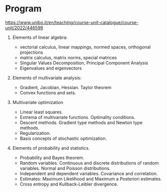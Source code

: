 # Program

<https://www.unibo.it/en/teaching/course-unit-catalogue/course-unit/2022/446599>

1. Elements of linear algebra:

    - vectorial calculus, linear mappings, normed spaces, orthogonal projections
    - matrix calculus, matrix norms, special matrices
    - Singular Values Decomposition, Principal Component Analysis
    - Eigenvalues and eigenvectors

2. Elements of multivariate analysis:

    - Gradient, Jacobian, Hessian. Taylor theorem
    - Convex functions and sets.

3. Multivariate optimization

    - Linear least squares.
    - Extrema of multivariate functions. Optimality conditions.
    - Descent methods. Gradient type methods and Newton type methods.
    - Regularization.
    - Basis concepts of stochastic optimization.

4. Elements of probability and statistics.

    - Probability and Bayes theorem.
    - Random variables. Continuous and discrete distributions of random variables. Normal and Poisson distributions. 
    - Independent and dependent variables. Covariance and correlation.
    - Estimates: Maximum Likelihood and Maximum a Posteriori estimates.
    - Cross entropy and Kullback-Leibler divergence.
